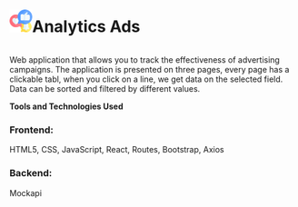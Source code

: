 <div style="display: flex; align-items: center; flex-direction: row">
   <img src="src/icons/logo.png" alt="logo" width="40" height="40"/>
  <h1>Analytics Ads</h1>
</div>

Web application that allows you to track the effectiveness of advertising
campaigns. The application is presented on three pages, every page has a
clickable tabl, when you click on a line, we get data on the selected field.
Data can be sorted and filtered by different values.

**Tools and Technologies Used**

<h3>Frontend:</h3> 
<span>HTML5, CSS, JavaScript, React, Routes, Bootstrap, Axios </span> 
<h3>Backend:</h3> <span>Mockapi</span>
